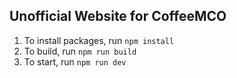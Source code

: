 ## Unofficial Website for CoffeeMCO

1. To install packages, run `npm install`
2. To build, run `npm run build`
3. To start, run `npm run dev`
